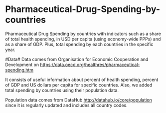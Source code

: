 # Pharmaceutical-Drug-Spending-by-countries

Pharmaceutical Drug Spending by countries with indicators such as a share of total health spending, in USD per capita (using economy-wide PPPs) and as a share of GDP. Plus, total spending by each countries in the specific year.

#Data#
Data comes from Organisation for Economic Cooperation and Development on https://data.oecd.org/healthres/pharmaceutical-spending.htm

It consists of useful information about percent of health spending, percent of GDP and US dollars per capita for specific countries. Also, we added total spending by countries using their population data.

Population data comes from DataHub http://datahub.io/core/population since it is regularly updated and includes all country codes.
